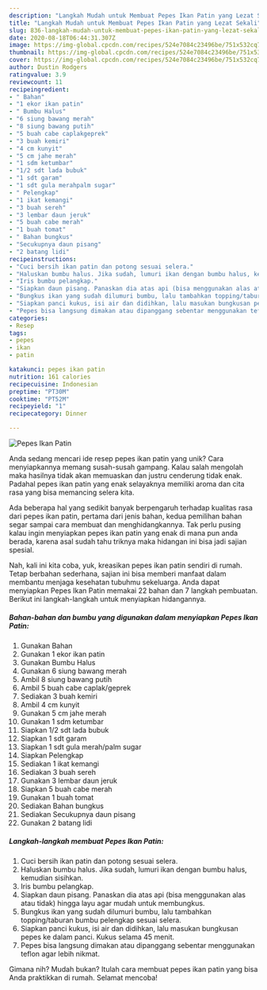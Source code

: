 ```yaml
---
description: "Langkah Mudah untuk Membuat Pepes Ikan Patin yang Lezat Sekali"
title: "Langkah Mudah untuk Membuat Pepes Ikan Patin yang Lezat Sekali"
slug: 836-langkah-mudah-untuk-membuat-pepes-ikan-patin-yang-lezat-sekali
date: 2020-08-18T06:44:31.307Z
image: https://img-global.cpcdn.com/recipes/524e7084c23496be/751x532cq70/pepes-ikan-patin-foto-resep-utama.jpg
thumbnail: https://img-global.cpcdn.com/recipes/524e7084c23496be/751x532cq70/pepes-ikan-patin-foto-resep-utama.jpg
cover: https://img-global.cpcdn.com/recipes/524e7084c23496be/751x532cq70/pepes-ikan-patin-foto-resep-utama.jpg
author: Dustin Rodgers
ratingvalue: 3.9
reviewcount: 11
recipeingredient:
- " Bahan"
- "1 ekor ikan patin"
- " Bumbu Halus"
- "6 siung bawang merah"
- "8 siung bawang putih"
- "5 buah cabe caplakgeprek"
- "3 buah kemiri"
- "4 cm kunyit"
- "5 cm jahe merah"
- "1 sdm ketumbar"
- "1/2 sdt lada bubuk"
- "1 sdt garam"
- "1 sdt gula merahpalm sugar"
- " Pelengkap"
- "1 ikat kemangi"
- "3 buah sereh"
- "3 lembar daun jeruk"
- "5 buah cabe merah"
- "1 buah tomat"
- " Bahan bungkus"
- "Secukupnya daun pisang"
- "2 batang lidi"
recipeinstructions:
- "Cuci bersih ikan patin dan potong sesuai selera."
- "Haluskan bumbu halus. Jika sudah, lumuri ikan dengan bumbu halus, kemudian sisihkan."
- "Iris bumbu pelangkap."
- "Siapkan daun pisang. Panaskan dia atas api (bisa menggunakan alas atau tidak) hingga layu agar mudah untuk membungkus."
- "Bungkus ikan yang sudah dilumuri bumbu, lalu tambahkan topping/taburan bumbu pelengkap sesuai selera."
- "Siapkan panci kukus, isi air dan didihkan, lalu masukan bungkusan pepes ke dalam panci. Kukus selama 45 menit."
- "Pepes bisa langsung dimakan atau dipanggang sebentar menggunakan teflon agar lebih nikmat."
categories:
- Resep
tags:
- pepes
- ikan
- patin

katakunci: pepes ikan patin 
nutrition: 161 calories
recipecuisine: Indonesian
preptime: "PT30M"
cooktime: "PT52M"
recipeyield: "1"
recipecategory: Dinner

---
```



![Pepes Ikan Patin](https://img-global.cpcdn.com/recipes/524e7084c23496be/751x532cq70/pepes-ikan-patin-foto-resep-utama.jpg)

Anda sedang mencari ide resep pepes ikan patin yang unik? Cara menyiapkannya memang susah-susah gampang. Kalau salah mengolah maka hasilnya tidak akan memuaskan dan justru cenderung tidak enak. Padahal pepes ikan patin yang enak selayaknya memiliki aroma dan cita rasa yang bisa memancing selera kita.



Ada beberapa hal yang sedikit banyak berpengaruh terhadap kualitas rasa dari pepes ikan patin, pertama dari jenis bahan, kedua pemilihan bahan segar sampai cara membuat dan menghidangkannya. Tak perlu pusing kalau ingin menyiapkan pepes ikan patin yang enak di mana pun anda berada, karena asal sudah tahu triknya maka hidangan ini bisa jadi sajian spesial.


Nah, kali ini kita coba, yuk, kreasikan pepes ikan patin sendiri di rumah. Tetap berbahan sederhana, sajian ini bisa memberi manfaat dalam membantu menjaga kesehatan tubuhmu sekeluarga. Anda dapat menyiapkan Pepes Ikan Patin memakai 22 bahan dan 7 langkah pembuatan. Berikut ini langkah-langkah untuk menyiapkan hidangannya.

<!--inarticleads1-->

##### Bahan-bahan dan bumbu yang digunakan dalam menyiapkan Pepes Ikan Patin:

1. Gunakan  Bahan
1. Gunakan 1 ekor ikan patin
1. Gunakan  Bumbu Halus
1. Gunakan 6 siung bawang merah
1. Ambil 8 siung bawang putih
1. Ambil 5 buah cabe caplak/geprek
1. Sediakan 3 buah kemiri
1. Ambil 4 cm kunyit
1. Gunakan 5 cm jahe merah
1. Gunakan 1 sdm ketumbar
1. Siapkan 1/2 sdt lada bubuk
1. Siapkan 1 sdt garam
1. Siapkan 1 sdt gula merah/palm sugar
1. Siapkan  Pelengkap
1. Sediakan 1 ikat kemangi
1. Sediakan 3 buah sereh
1. Gunakan 3 lembar daun jeruk
1. Siapkan 5 buah cabe merah
1. Gunakan 1 buah tomat
1. Sediakan  Bahan bungkus
1. Sediakan Secukupnya daun pisang
1. Gunakan 2 batang lidi




<!--inarticleads2-->

##### Langkah-langkah membuat Pepes Ikan Patin:

1. Cuci bersih ikan patin dan potong sesuai selera.
1. Haluskan bumbu halus. Jika sudah, lumuri ikan dengan bumbu halus, kemudian sisihkan.
1. Iris bumbu pelangkap.
1. Siapkan daun pisang. Panaskan dia atas api (bisa menggunakan alas atau tidak) hingga layu agar mudah untuk membungkus.
1. Bungkus ikan yang sudah dilumuri bumbu, lalu tambahkan topping/taburan bumbu pelengkap sesuai selera.
1. Siapkan panci kukus, isi air dan didihkan, lalu masukan bungkusan pepes ke dalam panci. Kukus selama 45 menit.
1. Pepes bisa langsung dimakan atau dipanggang sebentar menggunakan teflon agar lebih nikmat.




Gimana nih? Mudah bukan? Itulah cara membuat pepes ikan patin yang bisa Anda praktikkan di rumah. Selamat mencoba!
